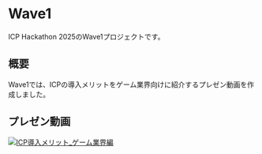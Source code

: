 # Wave1
ICP Hackathon 2025のWave1プロジェクトです。

## 概要
Wave1では、ICPの導入メリットをゲーム業界向けに紹介するプレゼン動画を作成しました。

## プレゼン動画
[![ICP導入メリット_ゲーム業界編](https://img.youtube.com/s38NRSW64vw/0.jpg)](https://youtu.be/s38NRSW64vw)
